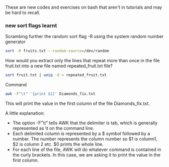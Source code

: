 These are new codes and exercises on bash that aren't in tutorials and may be hard to recall.

### new sort flags learnt

Scrambing further the random sort flag -R using the system random number generator

```bash
sort -R fruits.txt --random-source=/dev/random
```

How would you extract only the lines that repeat more than once in the file fruit.txt into a new file named repeated_fruit.txt file?

```bash
sort fruit.txt | uniq -d > repeated_fruit.txt
```

Command
```bash
awk -F"\t" '{print $1}' Diamonds_fix.txt
```

This will print the value in the first column of the file Diamonds_fix.txt.

A little explanation:

- The option -F”\t” tells AWK that the delimiter is tab, which is generally represented as \t on the command line.
- Each delimited column is represented by a $ symbol followed by a number. The number represents the column number so $1 is column1, $2 is column 2 etc. $0 prints the whole line.
- For each line of the file, AWK will do whatever command is contained in the curly brackets. In this case, we are asking it to print the value in the first column.
